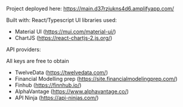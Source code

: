 Project deployed here:
https://main.d37rzjukns4d6.amplifyapp.com/

Built with: React/Typescript
UI libraries used: 
- Material UI (https://mui.com/material-ui/)
- ChartJS (https://react-chartjs-2.js.org/)


API providers: 

All keys are free to obtain
- TwelveData (https://twelvedata.com/)
- Financial Modelling prep (https://site.financialmodelingprep.com/)
- Finhub (https://finnhub.io/)
- AlphaVantage (https://www.alphavantage.co/)
- API Ninja (https://api-ninjas.com/)

